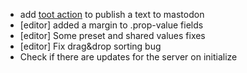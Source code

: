 * add [toot action](https://github.com/ideckia/action_toot) to publish a text to mastodon
* [editor] added a margin to .prop-value fields
* [editor] Some preset and shared values fixes
* [editor] Fix drag&drop sorting bug
* Check if there are updates for the server on initialize
